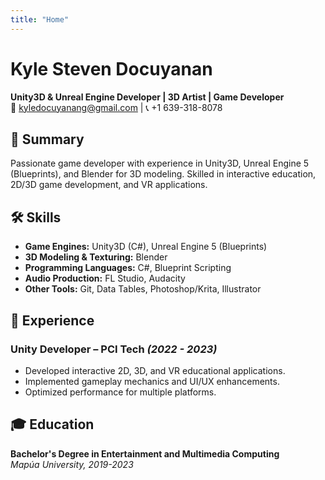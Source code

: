 ```yaml
---
title: "Home"
---
```


# Kyle Steven Docuyanan 
**Unity3D & Unreal Engine Developer | 3D Artist | Game Developer**  
📧 kyledocuyanang@gmail.com | 📞 +1 639-318-8078  

## 🚀 Summary  
Passionate game developer with experience in Unity3D, Unreal Engine 5 (Blueprints), and Blender for 3D modeling. Skilled in interactive education, 2D/3D game development, and VR applications.  

## 🛠 Skills  
- **Game Engines:** Unity3D (C#), Unreal Engine 5 (Blueprints)  
- **3D Modeling & Texturing:** Blender  
- **Programming Languages:** C#, Blueprint Scripting  
- **Audio Production:** FL Studio, Audacity  
- **Other Tools:** Git, Data Tables, Photoshop/Krita, Illustrator

## 💼 Experience  
### **Unity Developer** – PCI Tech _(2022 - 2023)_  
- Developed interactive 2D, 3D, and VR educational applications.  
- Implemented gameplay mechanics and UI/UX enhancements.  
- Optimized performance for multiple platforms.  

## 🎓 Education  
**Bachelor's Degree in Entertainment and Multimedia Computing**  
_Mapúa University, 2019-2023_  
